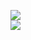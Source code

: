 [![](https://img.shields.io/badge/Made%20With-Github%20Spray-lightgrey.svg?style=for-the-badge&logo=github)](https://github.com/Annihil/github-spray#16771)  
[![](https://i.imgur.com/2DrTn0Z.gif)](https://github.com/Annihil/github-spray)